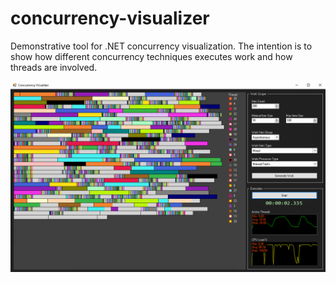 # concurrency-visualizer
Demonstrative tool for .NET concurrency visualization. The intention is to show how different concurrency techniques executes work and how threads are involved.

![Screenshot](https://github.com/I71d0r/concurrency-visualizer/blob/master/Screenshots/demo.png?raw=true "Program Demo")